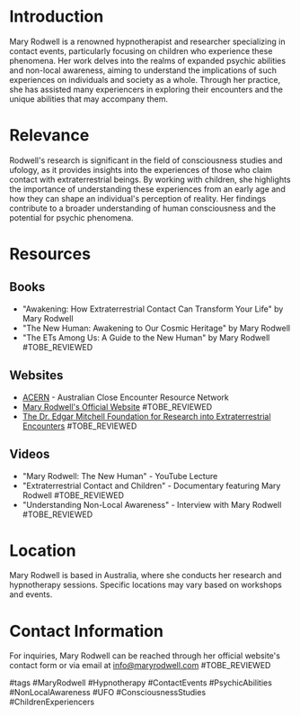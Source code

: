 # Introduction
Mary Rodwell is a renowned hypnotherapist and researcher specializing in contact events, particularly focusing on children who experience these phenomena. Her work delves into the realms of expanded psychic abilities and non-local awareness, aiming to understand the implications of such experiences on individuals and society as a whole. Through her practice, she has assisted many experiencers in exploring their encounters and the unique abilities that may accompany them.

# Relevance
Rodwell's research is significant in the field of consciousness studies and ufology, as it provides insights into the experiences of those who claim contact with extraterrestrial beings. By working with children, she highlights the importance of understanding these experiences from an early age and how they can shape an individual's perception of reality. Her findings contribute to a broader understanding of human consciousness and the potential for psychic phenomena.

# Resources
## Books
- "Awakening: How Extraterrestrial Contact Can Transform Your Life" by Mary Rodwell
- "The New Human: Awakening to Our Cosmic Heritage" by Mary Rodwell
- "The ETs Among Us: A Guide to the New Human" by Mary Rodwell #TOBE_REVIEWED

## Websites
- [ACERN](https://www.acern.com.au) - Australian Close Encounter Resource Network
- [Mary Rodwell's Official Website](https://www.maryrodwell.com) #TOBE_REVIEWED
- [The Dr. Edgar Mitchell Foundation for Research into Extraterrestrial Encounters](https://experiencer.org) #TOBE_REVIEWED

## Videos
- "Mary Rodwell: The New Human" - YouTube Lecture
- "Extraterrestrial Contact and Children" - Documentary featuring Mary Rodwell #TOBE_REVIEWED
- "Understanding Non-Local Awareness" - Interview with Mary Rodwell #TOBE_REVIEWED

# Location
Mary Rodwell is based in Australia, where she conducts her research and hypnotherapy sessions. Specific locations may vary based on workshops and events.

# Contact Information
For inquiries, Mary Rodwell can be reached through her official website's contact form or via email at info@maryrodwell.com #TOBE_REVIEWED

#tags 
#MaryRodwell #Hypnotherapy #ContactEvents #PsychicAbilities #NonLocalAwareness #UFO #ConsciousnessStudies #ChildrenExperiencers
